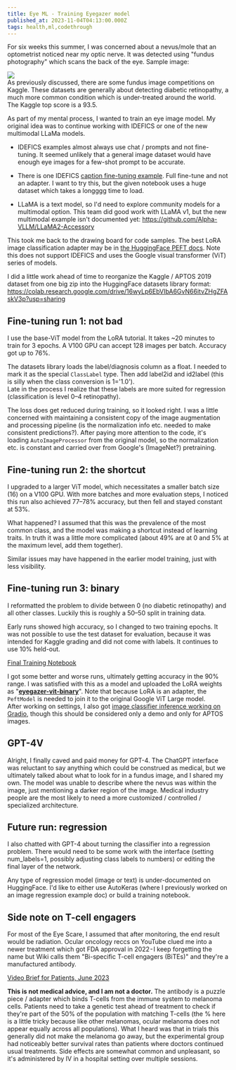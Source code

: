 ```yaml
---
title: Eye ML - Training Eyegazer model
published_at: 2023-11-04T04:13:00.000Z
tags: health,ml,codethrough
---
```


For six weeks this summer, I was concerned about a nevus/mole that an optometrist noticed near my optic nerve. It was detected using "fundus photography" which scans the back of the eye. Sample image:

<img src="/blog-images/eye-1.png"/>
<br/>
As previously discussed, there are some fundus image competitions on Kaggle. These datasets are generally about detecting diabetic retinopathy, a much more common condition which is under-treated around the world. The Kaggle top score is a 93.5.

As part of my mental process, I wanted to train an eye image model. My original idea was to continue working with IDEFICS or one of the new multimodal LLaMa models.

- IDEFICS examples almost always use chat / prompts and not fine-tuning. It seemed unlikely that a general image dataset would have enough eye images for a few-shot prompt to be accurate.

- There is one IDEFICS [caption fine-tuning example](https://github.com/mrm8488/shared_colab_notebooks/blob/master/finetune_IDEFICS_image_captioning_peft.ipynb). Full fine-tune and not an adapter. I want to try this, but the given notebook uses a huge dataset which takes a longggg time to load.

- LLaMA is a text model, so I'd need to explore community models for a multimodal option. This team did good work with LLaMA v1, but the new multimodal example isn't documented yet: https://github.com/Alpha-VLLM/LLaMA2-Accessory

This took me back to the drawing board for code samples. The best LoRA image classification adapter may be in [the HuggingFace PEFT docs](https://huggingface.co/docs/peft/task_guides/image_classification_lora). Note this does not support IDEFICS and uses the Google visual transformer (ViT) series of models.

I did a little work ahead of time to reorganize the Kaggle / APTOS 2019 dataset from one big zip into the HuggingFace datasets library format: https://colab.research.google.com/drive/16wyLp6EbVIbA6GvN66itvZHgZFAskV3p?usp=sharing

## Fine-tuning run 1: not bad

I use the base-ViT model from the LoRA tutorial. It takes ~20 minutes to train for 3 epochs. A V100 GPU can accept 128 images per batch. Accuracy got up to 76%.

The datasets library loads the label/diagnosis column as a float. I needed to mark it as the special `ClassLabel` type. Then add label2id and id2label (this is silly when the class conversion is 1='1.0').<br/>
Late in the process I realize that these labels are more suited for regression (classification is level 0–4 retinopathy).

The loss does get reduced during training, so it looked right. I was a little concerned with maintaining a consistent copy of the image augmentation and processing pipeline (is the normalization info etc. needed to make consistent predictions?). After paying more attention to the code, it's loading `AutoImageProcessor` from the original model, so the normalization etc. is constant and carried over from Google's (ImageNet?) pretraining.

## Fine-tuning run 2: the shortcut

I upgraded to a larger ViT model, which necessitates a smaller batch size (16) on a V100 GPU. With more batches and more evaluation steps, I noticed this run also achieved 77–78% accuracy, but then fell and stayed constant at 53%.

What happened? I assumed that this was the prevalence of the most common class, and the model was making a shortcut instead of learning traits. In truth it was a little more complicated (about 49% are at 0 and 5% at the maximum level, add them together).

Similar issues may have happened in the earlier model training, just with less visibility.

## Fine-tuning run 3: binary

I reformatted the problem to divide between 0 (no diabetic retinopathy) and all other classes. Luckily this is roughly a 50–50 split in training data.

Early runs showed high accuracy, so I changed to two training epochs. It was not possible to use the test dataset for evaluation, because it was intended for Kaggle grading and did not come with labels. It continues to use 10% held-out.

[Final Training Notebook](https://colab.research.google.com/drive/1TVsUyyou87E26Sz40CdBH3CzWoVckgtq?usp=sharing)

I got some better and worse runs, ultimately getting accuracy in the 90% range. I was satisfied with this as a model and uploaded the LoRA weights as "**[eyegazer-vit-binary](https://huggingface.co/monsoon-nlp/eyegazer-vit-binary)**". Note that because LoRA is an adapter, the `PeftModel` is needed to join it to the original Google ViT Large model.<br/>
After working on settings, I also got [image classifier inference working on Gradio](https://huggingface.co/spaces/monsoon-nlp/eyegazer-demo/blob/main/app.py), though this should be considered only a demo and only for APTOS images.

## GPT-4V

Alright, I finally caved and paid money for GPT-4. The ChatGPT interface was reluctant to say anything which could be construed as medical, but we ultimately talked about what to look for in a fundus image, and I shared my own. The model was unable to describe where the nevus was within the image, just mentioning a darker region of the image. Medical industry people are the most likely to need a more customized / controlled / specialized architecture.

## Future run: regression

I also chatted with GPT-4 about turning the classifier into a regression problem.
There would need to be some work with the interface (setting num_labels=1, possibly adjusting class labels to numbers) or editing the final layer of the network.

Any type of regression model (image or text) is under-documented on HuggingFace. I'd like to either use AutoKeras (where I previously worked on an image regression example doc) or build a training notebook.

## Side note on T-cell engagers

For most of the Eye Scare, I assumed that after monitoring, the end result would be radiation. Ocular oncology reccs on YouTube clued me into a newer treatment which got FDA approval in 2022 - I keep forgetting the name but Wiki calls them "Bi-specific T-cell engagers (BiTEs)" and they're a manufactured antibody.

[Video Brief for Patients, June 2023](https://www.youtube.com/watch?v=EmFn4uYeN14)

**This is not medical advice, and I am not a doctor.** The antibody is a puzzle piece / adapter which binds T-cells from the immune system to melanoma cells. Patients need to take a genetic test ahead of treatment to check if they're part of the 50% of the population with matching T-cells (the % here is a little tricky because like other melanomas, ocular melanoma does not appear equally across all populations). What I heard was that in trials this generally did not make the melanoma go away, but the experimental group had noticeably better survival rates than patients where doctors continued usual treatments. Side effects are somewhat common and unpleasant, so it's administered by IV in a hospital setting over multiple sessions.

<br/>
<br/>
<br/>
